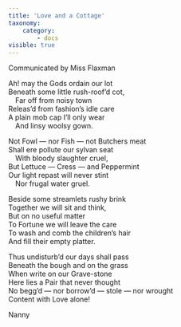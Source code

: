 ```yaml
---
title: 'Love and a Cottage'
taxonomy:
    category:
        - docs
visible: true
---
```


<div class="author">Communicated by Miss Flaxman</div>

Ah! may the Gods ordain our lot  
Beneath some little rush-roof’d cot,  
&emsp;Far off from noisy town  
Releas’d from fashion’s idle care  
A plain mob cap I’ll only wear  
&emsp;And linsy woolsy gown.  
  
Not Fowl — nor Fish — not Butchers meat  
Shall ere pollute our sylvan seat  
&emsp;With bloody slaughter cruel,  
But Lettuce — Cress — and Peppermint  
Our light repast will never stint  
&emsp;Nor frugal water gruel.  
  
Beside some streamlets rushy brink  
Together we will sit and think,  
But on no useful matter  
To Fortune we will leave the care  
To wash and comb the children’s hair  
And fill their empty platter.  
  
Thus undisturb’d our days shall pass  
Beneath the bough and on the grass  
When write on our Grave-stone  
Here lies a Pair that never thought  
No begg’d — nor borrow’d — stole — nor wrought  
Content with Love alone!  
  
Nanny